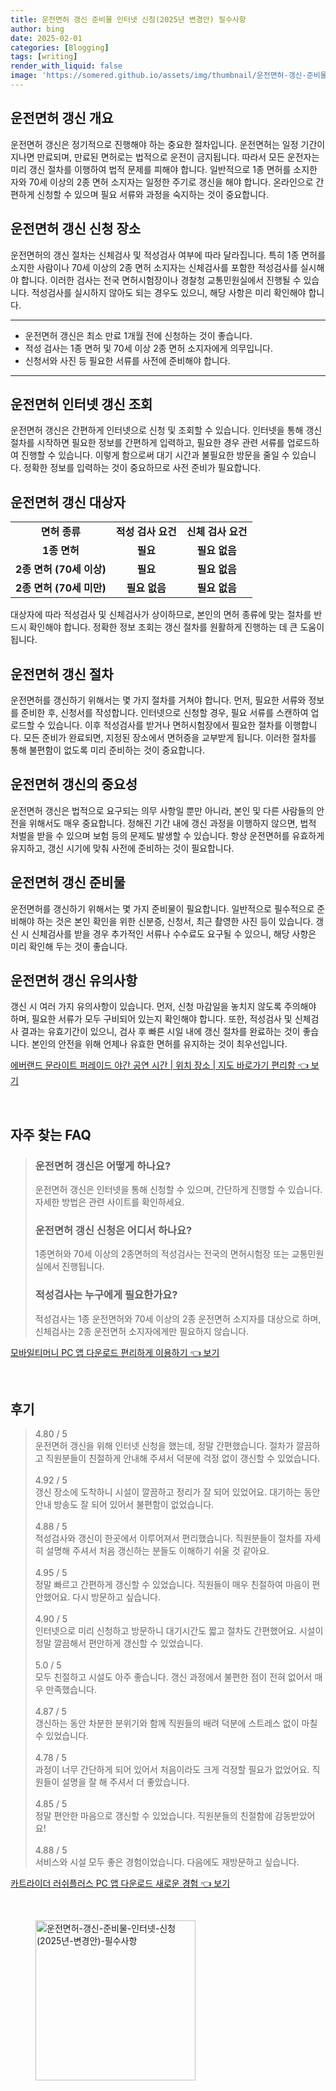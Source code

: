 ```yaml
---
title: 운전면허 갱신 준비물 인터넷 신청(2025년 변경안) 필수사항
author: bing
date: 2025-02-01
categories: [Blogging]
tags: [writing]
render_with_liquid: false
image: 'https://somered.github.io/assets/img/thumbnail/운전면허-갱신-준비물-인터넷-신청(2025년-변경안)-필수사항.webp'
---
```



<h2 id='운전면허_갱신_개요'>운전면허 갱신 개요</h2>

<p>운전면허 갱신은 정기적으로 진행해야 하는 중요한 절차입니다. 운전면허는 일정 기간이 지나면 만료되며, 만료된 면허로는 법적으로 운전이 금지됩니다. 따라서 모든 운전자는 미리 갱신 절차를 이행하여 법적 문제를 피해야 합니다. 일반적으로 1종 면허를 소지한 자와 70세 이상의 2종 면허 소지자는 일정한 주기로 갱신을 해야 합니다. 온라인으로 간편하게 신청할 수 있으며 필요 서류와 과정을 숙지하는 것이 중요합니다.</p>

<h2 id='운전면허_갱신_신청_장소'>운전면허 갱신 신청 장소</h2>

<p>운전면허의 갱신 절차는 신체검사 및 적성검사 여부에 따라 달라집니다. 특히 1종 면허를 소지한 사람이나 70세 이상의 2종 면허 소지자는 신체검사를 포함한 적성검사를 실시해야 합니다. 이러한 검사는 전국 면허시험장이나 경찰청 교통민원실에서 진행될 수 있습니다. 적성검사를 실시하지 않아도 되는 경우도 있으니, 해당 사항은 미리 확인해야 합니다.</p>

<hr />

<ul>
    <li>운전면허 갱신은 최소 만료 1개월 전에 신청하는 것이 좋습니다.</li>
    <li>적성 검사는 1종 면허 및 70세 이상 2종 면허 소지자에게 의무입니다.</li>
    <li>신청서와 사진 등 필요한 서류를 사전에 준비해야 합니다.</li>
</ul>

<hr />

<h2 id='운전면허_인터넷_갱신_조회'>운전면허 인터넷 갱신 조회</h2>

<p>운전면허 갱신은 간편하게 인터넷으로 신청 및 조회할 수 있습니다. 인터넷을 통해 갱신 절차를 시작하면 필요한 정보를 간편하게 입력하고, 필요한 경우 관련 서류를 업로드하여 진행할 수 있습니다. 이렇게 함으로써 대기 시간과 불필요한 방문을 줄일 수 있습니다. 정확한 정보를 입력하는 것이 중요하므로 사전 준비가 필요합니다.</p>

<h2 id='운전면허_갱신_대상자'>운전면허 갱신 대상자</h2>

<table>
    <tr>
        <td style="text-align: center; height: 17px;"><b>면허 종류</b></td>
        <td style="text-align: center; height: 17px;"><b>적성 검사 요건</b></td>
        <td style="text-align: center; height: 17px;"><b>신체 검사 요건</b></td>
    </tr>
    <tr>
        <td style="text-align: center; height: 17px;"><b>1종 면허</b></td>
        <td style="text-align: center; height: 17px;"><b>필요</b></td>
        <td style="text-align: center; height: 17px;"><b>필요 없음</b></td>
    </tr>
    <tr>
        <td style="text-align: center; height: 17px;"><b>2종 면허 (70세 이상)</b></td>
        <td style="text-align: center; height: 17px;"><b>필요</b></td>
        <td style="text-align: center; height: 17px;"><b>필요 없음</b></td>
    </tr>
    <tr>
        <td style="text-align: center; height: 17px;"><b>2종 면허 (70세 미만)</b></td>
        <td style="text-align: center; height: 17px;"><b>필요 없음</b></td>
        <td style="text-align: center; height: 17px;"><b>필요 없음</b></td>
    </tr>
</table>

<p>대상자에 따라 적성검사 및 신체검사가 상이하므로, 본인의 면허 종류에 맞는 절차를 반드시 확인해야 합니다. 정확한 정보 조회는 갱신 절차를 원활하게 진행하는 데 큰 도움이 됩니다.</p>

<h2 id='운전면허_갱신_절차'>운전면허 갱신 절차</h2>

<p>운전면허를 갱신하기 위해서는 몇 가지 절차를 거쳐야 합니다. 먼저, 필요한 서류와 정보를 준비한 후, 신청서를 작성합니다. 인터넷으로 신청할 경우, 필요 서류를 스캔하여 업로드할 수 있습니다. 이후 적성검사를 받거나 면허시험장에서 필요한 절차를 이행합니다. 모든 준비가 완료되면, 지정된 장소에서 면허증을 교부받게 됩니다. 이러한 절차를 통해 불편함이 없도록 미리 준비하는 것이 중요합니다.</p>

<h2 id='운전면허_갱신의_중요성'>운전면허 갱신의 중요성</h2>

<p>운전면허 갱신은 법적으로 요구되는 의무 사항일 뿐만 아니라, 본인 및 다른 사람들의 안전을 위해서도 매우 중요합니다. 정해진 기간 내에 갱신 과정을 이행하지 않으면, 법적 처벌을 받을 수 있으며 보험 등의 문제도 발생할 수 있습니다. 항상 운전면허를 유효하게 유지하고, 갱신 시기에 맞춰 사전에 준비하는 것이 필요합니다.</p>

<h2 id='운전면허_갱신_준비물'>운전면허 갱신 준비물</h2>

<p>운전면허를 갱신하기 위해서는 몇 가지 준비물이 필요합니다. 일반적으로 필수적으로 준비해야 하는 것은 본인 확인을 위한 신분증, 신청서, 최근 촬영한 사진 등이 있습니다. 갱신 시 신체검사를 받을 경우 추가적인 서류나 수수료도 요구될 수 있으니, 해당 사항은 미리 확인해 두는 것이 좋습니다.</p>

<h2 id='운전면허_갱신_유의사항'>운전면허 갱신 유의사항</h2>

<p>갱신 시 여러 가지 유의사항이 있습니다. 먼저, 신청 마감일을 놓치지 않도록 주의해야 하며, 필요한 서류가 모두 구비되어 있는지 확인해야 합니다. 또한, 적성검사 및 신체검사 결과는 유효기간이 있으니, 검사 후 빠른 시일 내에 갱신 절차를 완료하는 것이 좋습니다. 본인의 안전을 위해 언제나 유효한 면허를 유지하는 것이 최우선입니다.</p>


<p><a class="click-button" title="에버랜드 문라이트 퍼레이드 야간 공연 시간 | 위치 장소 | 지도 바로가기 편리함" href="https://somered.github.io/posts/%EC%97%90%EB%B2%84%EB%9E%9C%EB%93%9C-%EB%AC%B8%EB%9D%BC%EC%9D%B4%ED%8A%B8-%ED%8D%BC%EB%A0%88%EC%9D%B4%EB%93%9C-%EC%95%BC%EA%B0%84-%EA%B3%B5%EC%97%B0-%EC%8B%9C%EA%B0%84-%EC%9C%84%EC%B9%98-%EC%9E%A5%EC%86%8C-%EC%A7%80%EB%8F%84-%EB%B0%94%EB%A1%9C%EA%B0%80%EA%B8%B0-%ED%8E%B8%EB%A6%AC%ED%95%A8/" rel="dofollow">에버랜드 문라이트 퍼레이드 야간 공연 시간 | 위치 장소 | 지도 바로가기 편리함 👈 보기</a></p><br>
<h2 id='자주_찾는_FAQ'>자주 찾는 FAQ</h2>
<div itemscope="" itemtype="https://schema.org/FAQPage"> 
<blockquote> 
<div itemscope="" itemprop="mainEntity" itemtype="https://schema.org/Question"> 
<h3 itemprop="name">운전면허 갱신은 어떻게 하나요?</h3> 
<div itemscope="" itemprop="acceptedAnswer" itemtype="https://schema.org/Answer"> 
<span itemprop="text"> 
<p>운전면허 갱신은 인터넷을 통해 신청할 수 있으며, 간단하게 진행할 수 있습니다. 자세한 방법은 관련 사이트를 확인하세요.</p> 
</span> 
</div> 
</div> 

<div itemscope="" itemprop="mainEntity" itemtype="https://schema.org/Question"> 
<h3 itemprop="name">운전면허 갱신 신청은 어디서 하나요?</h3> 
<div itemscope="" itemprop="acceptedAnswer" itemtype="https://schema.org/Answer"> 
<span itemprop="text"> 
<p>1종면허와 70세 이상의 2종면허의 적성검사는 전국의 면허시험장 또는 교통민원실에서 진행됩니다.</p> 
</span> 
</div> 
</div> 

<div itemscope="" itemprop="mainEntity" itemtype="https://schema.org/Question"> 
<h3 itemprop="name">적성검사는 누구에게 필요한가요?</h3> 
<div itemscope="" itemprop="acceptedAnswer" itemtype="https://schema.org/Answer"> 
<span itemprop="text"> 
<p>적성검사는 1종 운전면허와 70세 이상의 2종 운전면허 소지자를 대상으로 하며, 신체검사는 2종 운전면허 소지자에게만 필요하지 않습니다.</p> 
</span> 
</div> 
</div> 
</blockquote> 
</div>
<p><a class="click-button" title="모바일티머니 PC 앱 다운로드 편리하게 이용하기" href="https://somered.github.io/posts/%EB%AA%A8%EB%B0%94%EC%9D%BC%ED%8B%B0%EB%A8%B8%EB%8B%88-PC-%EC%95%B1-%EB%8B%A4%EC%9A%B4%EB%A1%9C%EB%93%9C-%ED%8E%B8%EB%A6%AC%ED%95%98%EA%B2%8C-%EC%9D%B4%EC%9A%A9%ED%95%98%EA%B8%B0/" rel="dofollow">모바일티머니 PC 앱 다운로드 편리하게 이용하기 👈 보기</a></p><br>
<h2 id='후기'>후기</h2>
<div itemscope itemtype="https://schema.org/Product">
  <blockquote>
  <div itemprop="review" itemscope itemtype="https://schema.org/Review">
      <div itemprop="reviewRating" itemscope itemtype="https://schema.org/Rating"> <span itemprop="ratingValue">4.80</span> / <span itemprop="bestRating">5</span> </div>
      <span itemprop="reviewBody">운전면허 갱신을 위해 인터넷 신청을 했는데, 정말 간편했습니다. 절차가 깔끔하고 직원분들이 친절하게 안내해 주셔서 덕분에 걱정 없이 갱신할 수 있었습니다.</span>
  </div>
  <br>
  <div itemprop="review" itemscope itemtype="https://schema.org/Review">
      <div itemprop="reviewRating" itemscope itemtype="https://schema.org/Rating"> <span itemprop="ratingValue">4.92</span> / <span itemprop="bestRating">5</span> </div>
      <span itemprop="reviewBody">갱신 장소에 도착하니 시설이 깔끔하고 정리가 잘 되어 있었어요. 대기하는 동안 안내 방송도 잘 되어 있어서 불편함이 없었습니다.</span>
  </div>
  <br>
  <div itemprop="review" itemscope itemtype="https://schema.org/Review">
      <div itemprop="reviewRating" itemscope itemtype="https://schema.org/Rating"> <span itemprop="ratingValue">4.88</span> / <span itemprop="bestRating">5</span> </div>
      <span itemprop="reviewBody">적성검사와 갱신이 한곳에서 이루어져서 편리했습니다. 직원분들이 절차를 자세히 설명해 주셔서 처음 갱신하는 분들도 이해하기 쉬울 것 같아요.</span>
  </div>
  <br>
  <div itemprop="review" itemscope itemtype="https://schema.org/Review">
      <div itemprop="reviewRating" itemscope itemtype="https://schema.org/Rating"> <span itemprop="ratingValue">4.95</span> / <span itemprop="bestRating">5</span> </div>
      <span itemprop="reviewBody">정말 빠르고 간편하게 갱신할 수 있었습니다. 직원들이 매우 친절하여 마음이 편안했어요. 다시 방문하고 싶습니다.</span>
  </div>
  <br>
  <div itemprop="review" itemscope itemtype="https://schema.org/Review">
      <div itemprop="reviewRating" itemscope itemtype="https://schema.org/Rating"> <span itemprop="ratingValue">4.90</span> / <span itemprop="bestRating">5</span> </div>
      <span itemprop="reviewBody">인터넷으로 미리 신청하고 방문하니 대기시간도 짧고 절차도 간편했어요. 시설이 정말 깔끔해서 편안하게 갱신할 수 있었습니다.</span>
  </div>
  <br>
  <div itemprop="review" itemscope itemtype="https://schema.org/Review">
      <div itemprop="reviewRating" itemscope itemtype="https://schema.org/Rating"> <span itemprop="ratingValue">5.0</span> / <span itemprop="bestRating">5</span> </div>
      <span itemprop="reviewBody">모두 친절하고 시설도 아주 좋습니다. 갱신 과정에서 불편한 점이 전혀 없어서 매우 만족했습니다.</span>
  </div>
  <br>
  <div itemprop="review" itemscope itemtype="https://schema.org/Review">
      <div itemprop="reviewRating" itemscope itemtype="https://schema.org/Rating"> <span itemprop="ratingValue">4.87</span> / <span itemprop="bestRating">5</span> </div>
      <span itemprop="reviewBody">갱신하는 동안 차분한 분위기와 함께 직원들의 배려 덕분에 스트레스 없이 마칠 수 있었습니다.</span>
  </div>
  <br>
  <div itemprop="review" itemscope itemtype="https://schema.org/Review">
      <div itemprop="reviewRating" itemscope itemtype="https://schema.org/Rating"> <span itemprop="ratingValue">4.78</span> / <span itemprop="bestRating">5</span> </div>
      <span itemprop="reviewBody">과정이 너무 간단하게 되어 있어서 처음이라도 크게 걱정할 필요가 없었어요. 직원들이 설명을 잘 해 주셔서 더 좋았습니다.</span>
  </div>
  <br>
  <div itemprop="review" itemscope itemtype="https://schema.org/Review">
      <div itemprop="reviewRating" itemscope itemtype="https://schema.org/Rating"> <span itemprop="ratingValue">4.85</span> / <span itemprop="bestRating">5</span> </div>
      <span itemprop="reviewBody">정말 편안한 마음으로 갱신할 수 있었습니다. 직원분들의 친절함에 감동받았어요!</span>
  </div>
  <br>
  <div itemprop="review" itemscope itemtype="https://schema.org/Review">
      <div itemprop="reviewRating" itemscope itemtype="https://schema.org/Rating"> <span itemprop="ratingValue">4.88</span> / <span itemprop="bestRating">5</span> </div>
      <span itemprop="reviewBody">서비스와 시설 모두 좋은 경험이었습니다. 다음에도 재방문하고 싶습니다.</span>
  </div>
  </blockquote>
</div>
<p><a class="click-button" title="카트라이더 러쉬플러스 PC 앱 다운로드 새로운 경험" href="https://somered.github.io/posts/%EC%B9%B4%ED%8A%B8%EB%9D%BC%EC%9D%B4%EB%8D%94-%EB%9F%AC%EC%89%AC%ED%94%8C%EB%9F%AC%EC%8A%A4-PC-%EC%95%B1-%EB%8B%A4%EC%9A%B4%EB%A1%9C%EB%93%9C-%EC%83%88%EB%A1%9C%EC%9A%B4-%EA%B2%BD%ED%97%98/" rel="dofollow">카트라이더 러쉬플러스 PC 앱 다운로드 새로운 경험 👈 보기</a></p><br>
<figure class="image"><img src="https://somered.github.io/assets/img/thumbnail/운전면허-갱신-준비물-인터넷-신청(2025년-변경안)-필수사항.webp" alt="운전면허-갱신-준비물-인터넷-신청(2025년-변경안)-필수사항" width="256" height="256"></figure>